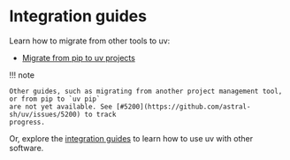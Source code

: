 # Integration guides

Learn how to migrate from other tools to uv:

- [Migrate from pip to uv projects](./pip-to-project.md)

!!! note

    Other guides, such as migrating from another project management tool, or from pip to `uv pip`
    are not yet available. See [#5200](https://github.com/astral-sh/uv/issues/5200) to track
    progress.

Or, explore the [integration guides](../integration/index.md) to learn how to use uv with other
software.
